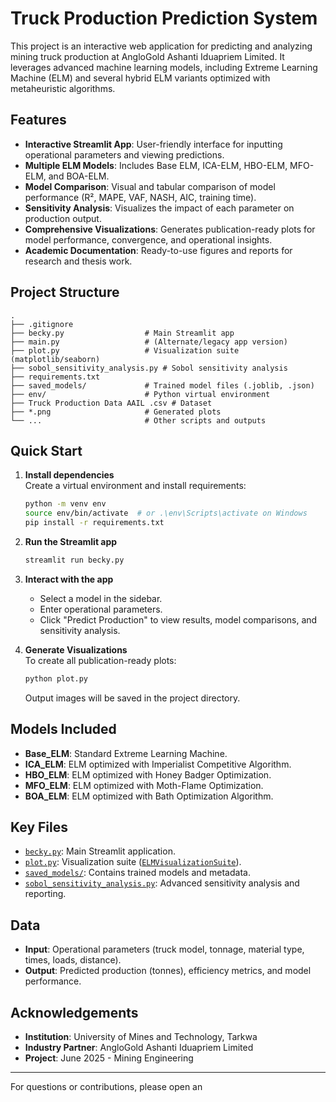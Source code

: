 # Truck Production Prediction System

This project is an interactive web application for predicting and analyzing mining truck production at AngloGold Ashanti Iduapriem Limited. It leverages advanced machine learning models, including Extreme Learning Machine (ELM) and several hybrid ELM variants optimized with metaheuristic algorithms.

## Features

- **Interactive Streamlit App**: User-friendly interface for inputting operational parameters and viewing predictions.
- **Multiple ELM Models**: Includes Base ELM, ICA-ELM, HBO-ELM, MFO-ELM, and BOA-ELM.
- **Model Comparison**: Visual and tabular comparison of model performance (R², MAPE, VAF, NASH, AIC, training time).
- **Sensitivity Analysis**: Visualizes the impact of each parameter on production output.
- **Comprehensive Visualizations**: Generates publication-ready plots for model performance, convergence, and operational insights.
- **Academic Documentation**: Ready-to-use figures and reports for research and thesis work.

## Project Structure

```
.
├── .gitignore
├── becky.py                  # Main Streamlit app
├── main.py                   # (Alternate/legacy app version)
├── plot.py                   # Visualization suite (matplotlib/seaborn)
├── sobol_sensitivity_analysis.py # Sobol sensitivity analysis
├── requirements.txt
├── saved_models/             # Trained model files (.joblib, .json)
├── env/                      # Python virtual environment
├── Truck Production Data AAIL .csv # Dataset
├── *.png                     # Generated plots
└── ...                       # Other scripts and outputs
```

## Quick Start

1. **Install dependencies**  
   Create a virtual environment and install requirements:
   ```sh
   python -m venv env
   source env/bin/activate  # or .\env\Scripts\activate on Windows
   pip install -r requirements.txt
   ```

2. **Run the Streamlit app**  
   ```sh
   streamlit run becky.py
   ```

3. **Interact with the app**  
   - Select a model in the sidebar.
   - Enter operational parameters.
   - Click "Predict Production" to view results, model comparisons, and sensitivity analysis.

4. **Generate Visualizations**  
   To create all publication-ready plots:
   ```sh
   python plot.py
   ```
   Output images will be saved in the project directory.

## Models Included

- **Base_ELM**: Standard Extreme Learning Machine.
- **ICA_ELM**: ELM optimized with Imperialist Competitive Algorithm.
- **HBO_ELM**: ELM optimized with Honey Badger Optimization.
- **MFO_ELM**: ELM optimized with Moth-Flame Optimization.
- **BOA_ELM**: ELM optimized with Bath Optimization Algorithm.

## Key Files

- [`becky.py`](becky.py): Main Streamlit application.
- [`plot.py`](plot.py): Visualization suite ([`ELMVisualizationSuite`](plot.py)).
- [`saved_models/`](saved_models/): Contains trained models and metadata.
- [`sobol_sensitivity_analysis.py`](sobol_sensitivity_analysis.py): Advanced sensitivity analysis and reporting.

## Data

- **Input**: Operational parameters (truck model, tonnage, material type, times, loads, distance).
- **Output**: Predicted production (tonnes), efficiency metrics, and model performance.

## Acknowledgements

- **Institution**: University of Mines and Technology, Tarkwa
- **Industry Partner**: AngloGold Ashanti Iduapriem Limited
- **Project**: June 2025 - Mining Engineering

---

For questions or contributions, please open an